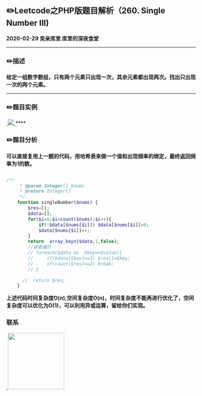 ## :pencil2:Leetcode之PHP版题目解析（260. Single Number III)
**2020-02-29 吴亲库里 库里的深夜食堂**
****
### :pencil2:描述
**给定一组数字数组，只有两个元素只出现一次，其余元素都出现两次。找出只出现一次的两个元素。**
****
### :pencil2:题目实例
<a href="https://github.com/wuqinqiang/">
​    <img src="https://github.com/wuqinqiang/Lettcode-php/blob/master/images/260.png">
</a> 
****

### :pencil2:题目分析
**可以直接复用上一题的代码，用哈希表来做一个值和出现频率的绑定，最终返回频率为1的数。**

```php

/**
     * @param Integer[] $nums
     * @return Integer[]
     */
    function singleNumber($nums) {
        $res=[];
        $data=[];
        for($i=0;$i<count($nums);$i++){
            if(!$data[$nums[$i]]) $data[$nums[$i]]=0;
            $data[$nums[$i]]++;
        }
        return  array_keys($data,1,false);
        //或者遍历
        // foreach($data as  $key=>$value){
        //     if($data[$key]==1) $res[]=$key;
        //     if(count($res)==2) break;
        // }

      //  return $res;
    }
```

**上述代码时间复杂度O(n),空间复杂度O(n)，时间复杂度不能再进行优化了，空间复杂度可以优化为O(1)，可以利用异或运算，留给你们实现。**
### 联系

<a href="https://github.com/wuqinqiang/">
​    <img src="https://github.com/wuqinqiang/Lettcode-php/blob/master/qrcode_for_gh_c194f9d4cdb1_430.jpg" width="150px" height="150px">
</a> 
   
    
    
    

